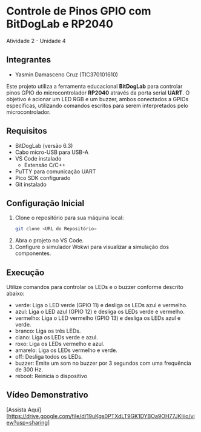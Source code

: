 # Controle de Pinos GPIO com BitDogLab e RP2040
Atividade 2 - Unidade 4

## Integrantes
- Yasmin Damasceno Cruz (TIC370101610)

Este projeto utiliza a ferramenta educacional **BitDogLab** para controlar pinos GPIO do microcontrolador **RP2040** através da porta serial **UART**. O objetivo é acionar um LED RGB e um buzzer, ambos conectados a GPIOs específicas, utilizando comandos escritos para serem interpretados pelo microcontrolador.

## Requisitos
- BitDogLab (versão 6.3)
- Cabo micro-USB para USB-A
- VS Code instalado
    - Extensão C/C++
- PuTTY para comunicação UART
- Pico SDK configurado
- Git instalado

## Configuração Inicial
1. Clone o repositório para sua máquina local:
   ```bash
   git clone <URL do Repositório>
2. Abra o projeto no VS Code.
3. Configure o simulador Wokwi para visualizar a simulação dos componentes.

## Execução
Utilize comandos para controlar os LEDs e o buzzer conforme descrito abaixo:

- verde: Liga o LED verde (GPIO 11) e desliga os LEDs azul e vermelho.
- azul: Liga o LED azul (GPIO 12) e desliga os LEDs verde e vermelho.
- vermelho: Liga o LED vermelho (GPIO 13) e desliga os LEDs azul e verde.
- branco: Liga os três LEDs.
- ciano: Liga os LEDs verde e azul.
- roxo: Liga os LEDs vermelho e azul.
- amarelo: Liga os LEDs vermelho e verde.
- off: Desliga todos os LEDs.
- buzzer: Emite um som no buzzer por 3 segundos com uma frequência de 300 Hz.
- reboot: Reinicia o dispositivo

## Vídeo Demonstrativo 

[Assista Aqui][https://drive.google.com/file/d/19uKgs0PTXdLT9GK1DYBOa9OH77JKIiio/view?usp=sharing]